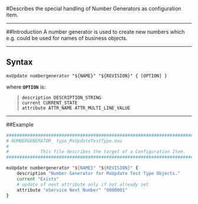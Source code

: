 <!--
 *
 *  This file is part of MxUpdate <http://www.mxupdate.org>.
 *
 *  MxUpdate is a deployment tool for a PLM platform to handle
 *  administration objects as single update files (configuration item).
 *
 *  Copyright (C) 2008-2016 The MxUpdate Team
 *
 *  The Manual of MxUpdate is licensed under a CC BY-NC-SA 4.0 license
 *  (Creative Commons Attribution-NonCommercial-ShareAlike 4.0 
 *  International 4.0 license).
 *
 *  You should have received a copy of the license along with this
 *  work. If not, see <http://creativecommons.org/licenses/by-nc-sa/4.0/>.
 *
-->

#Describes the special handling of Number Generators as configuration item.

----
##Introduction
A number generator is used to create new numbers which e.g. could be used for names of business objects.

----
## Syntax
```
mxUpdate numbergenerator "${NAME}" "${REVISION}" { [OPTION] }
```
where **`OPTION`** is:
```
    | description DESCRIPTION_STRING
    | current CURRENT_STATE
    | attribute ATTR_NAME ATTR_MULTI_LINE_VALUE
```

----
##Example
```TCL
################################################################################
# NUMBERGENERATOR_ type_MxUpdateTestType.mxu
#
#            This file describes the target of a Configuration Item.
################################################################################

mxUpdate numbergenerator "${NAME}" "${REVISION}" {
    description "Number Generator for MxUpdate Test Type Objects."
    current "Exists"
    # update of next attribute only if not already set
    attribute "eService Next Number" "0000001"
}
```
